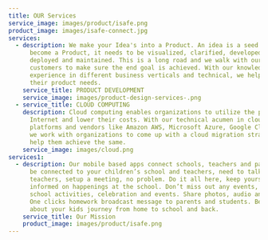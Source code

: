 ```yaml
---
title: OUR Services
service_image: images/product/isafe.png
product_image: images/isafe-connect.jpg
services:
  - description: We make your Idea's into a Product. An idea is a seed. For it to
      become a Product, it needs to be visualized, clarified, developed,
      deployed and maintained. This is a long road and we walk with our
      customers to make sure the end goal is achieved. With our knowledge and
      experience in different business verticals and technical, we help achieve
      their product needs.
    service_title: PRODUCT DEVELOPMENT
    service_image: images/product-design-services-.png
  - service_title: CLOUD COMPUTING
    description: Cloud computing enables organizations to utilize the power of
      Internet and lower their costs. With our technical acumen in cloud
      platforms and vendors like Amazon AWS, Microsoft Azure, Google Cloud etc.,
      we work with organizations to come up with a cloud migration strategy and
      help them achieve the same.
    service_image: images/cloud.png
services1:
  - description: Our mobile based apps connect schools, teachers and parents. Always
      be connected to your children’s school and teachers, need to talk to
      teachers, setup a meeting, no problem. Do it all here, keep yourself
      informed on happenings at the school. Don’t miss out any events, Notify
      school activities, celebration and events. Share photos, audio and video.
      One clicks homework broadcast message to parents and students. Be informed
      about your kids journey from home to school and back.
    service_title: Our Mission
    product_image: images/product/isafe.png
---
```

